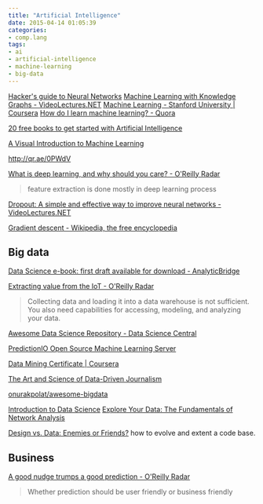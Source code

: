 ```yaml
---
title: "Artificial Intelligence"
date: 2015-04-14 01:05:39
categories:
- comp.lang
tags:
- ai
- artificial-intelligence
- machine-learning
- big-data
---
```


[Hacker's guide to Neural Networks](http://karpathy.github.io/neuralnets/)
[Machine Learning with Knowledge Graphs - VideoLectures.NET](http://videolectures.net/eswc2014_tresp_machine_learning/)
[Machine Learning - Stanford University | Coursera](https://www.coursera.org/learn/machine-learning)
[How do I learn machine learning? - Quora](http://www.quora.com/How-do-I-learn-machine-learning-1)

[20 free books to get started with Artificial Intelligence](http://bigdata-madesimple.com/20-free-books-to-get-started-with-artificial-intelligence/)

[A Visual Introduction to Machine Learning](http://www.r2d3.us/visual-intro-to-machine-learning-part-1/)

http://qr.ae/0PWdV

[What is deep learning, and why should you care? - O'Reilly Radar](http://radar.oreilly.com/2014/07/what-is-deep-learning-and-why-should-you-care.html)
> feature extraction is done mostly in deep learning process

[Dropout: A simple and effective way to improve neural networks - VideoLectures.NET](http://videolectures.net/nips2012_hinton_networks/)

[Gradient descent - Wikipedia, the free encyclopedia](http://en.wikipedia.org/wiki/Gradient_descent)

## Big data

[Data Science e-book: first draft available for download - AnalyticBridge](http://www.analyticbridge.com/group/data-science/forum/topics/data-science-e-book-first-draft-available-for-download)

[Extracting value from the IoT - O'Reilly Radar](http://radar.oreilly.com/2014/06/extracting-value-from-the-iot.html)
> Collecting data and loading it into a data warehouse is not sufficient. You also need capabilities for accessing, modeling, and analyzing your data.

[Awesome Data Science Repository - Data Science Central](http://www.datasciencecentral.com/group/research/forum/topics/awesome-data-science-repository)

[PredictionIO Open Source Machine Learning Server](https://prediction.io/)

[Data Mining Certificate | Coursera](https://www.coursera.org/specialization/datamining/20)

[The Art and Science of Data-Driven Journalism](http://towcenter.gitbooks.io/the-art-and-science-of-data-driven-journalism/content/)

[onurakpolat/awesome-bigdata](https://github.com/onurakpolat/awesome-bigdata)

[Introduction to Data Science](http://www.infoq.com/presentations/introduction-data-science)
[Explore Your Data: The Fundamentals of Network Analysis](http://www.infoq.com/presentations/network-analysis)

[Design vs. Data: Enemies or Friends?](http://www.infoq.com/presentations/design-data) how to evolve and extent a code base.

## Business

[A good nudge trumps a good prediction - O'Reilly Radar](http://radar.oreilly.com/2014/07/a-good-nudge-trumps-a-good-prediction.html)
> Whether prediction should be user friendly or business friendly


